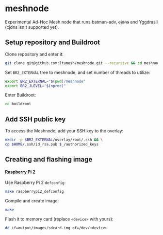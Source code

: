 meshnode
========

Experimental Ad-Hoc Mesh node that runs batman-adv, ~~cjdns~~ and Yggdrasil
(cjdns isn't supported yet).

## Setup repository and Buildroot

Clone repository and enter it:

```bash
git clone git@github.com:ltumesh/meshnode.git --recursive && cd meshnode
```

Set `BR2_EXTERNAL` tree to meshnode, and set number of threads to utilize:

```bash
export BR2_EXTERNAL="$(pwd)/meshnode"
export BR2_JLEVEL="$(nproc)"
```

Enter Buildroot:

```bash
cd buildroot
```

## Add SSH public key
To access the Meshnode, add your SSH key to the overlay:

```bash
mkdir -p $BR2_EXTERNAL/overlay/root/.ssh && \
cp $HOME/.ssh/id_rsa.pub $_/authorized_keys
```

## Creating and flashing image
#### Raspberry Pi 2

Use Raspberry Pi 2 `defconfig`:

```bash
make raspberrypi2_defconfig
```

Compile and create image:

```bash
make
```

Flash it to memory card (replace `<device>` with yours):

```bash
dd if=output/images/sdcard.img of=/dev/<device>
```

